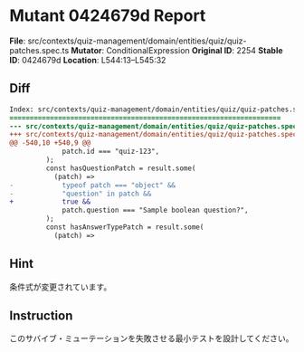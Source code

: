 # Mutant 0424679d Report

**File**: src/contexts/quiz-management/domain/entities/quiz/quiz-patches.spec.ts
**Mutator**: ConditionalExpression
**Original ID**: 2254
**Stable ID**: 0424679d
**Location**: L544:13–L545:32

## Diff

```diff
Index: src/contexts/quiz-management/domain/entities/quiz/quiz-patches.spec.ts
===================================================================
--- src/contexts/quiz-management/domain/entities/quiz/quiz-patches.spec.ts	original
+++ src/contexts/quiz-management/domain/entities/quiz/quiz-patches.spec.ts	mutated #2254
@@ -540,10 +540,9 @@
             patch.id === "quiz-123",
         );
         const hasQuestionPatch = result.some(
           (patch) =>
-            typeof patch === "object" &&
-            "question" in patch &&
+            true &&
             patch.question === "Sample boolean question?",
         );
         const hasAnswerTypePatch = result.some(
           (patch) =>
```

## Hint

条件式が変更されています。

## Instruction

このサバイブ・ミューテーションを失敗させる最小テストを設計してください。
